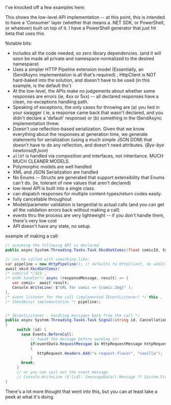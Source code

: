 

I've knocked off a few examples here:

This shows the low-level  API implementation -- at this point, this is intended to have a 'Consumer' layer (whether that means a .NET SDK, or PowerShell, or whatever) built on top of it. I have a PowerShell generator that just hit beta that uses this.

Notable bits:
- Includes all the code needed, so zero library dependencies. (and it will soon be made all private and namespace normalized to the desired namespace)
- Uses a simpler HTTP Pipeline extension model (Essentially, an ISendAsync implementation is all that's required) ; HttpClient is NOT hard-baked into the solution, and doesn't have to be used (in this example, is the default tho')
- At the low-level, the APIs make no judgements about whether some responses are errors (ie, 4xx or 5xx) -- all declared responses have a clean, no-exceptions handling path.
- Speaking of exceptions, the only cases for throwing are (a) you lied in your swagger ( ie, a response came back that wasn't declared, and you didn't declare a 'default' response) or (b) something in the ISendAsync implementation threw. 
- Doesn't use reflection-based serialization.  Given that we know everything about the responses at generation time, we generate statements for serialization (using a much simple JSON DOM) that doesn't have to do any reflection, and doesn't need attributes. (_Bye-bye newtonsoft.json_)
- `allOf` is handled via composition and interfaces, not inheritance. MUCH MUCH CLEANER MODELS. 
- Polymorphic models are well handled
- XML and JSON Serialization are handled
- No Enums -- Structs are generated that support extensibility that Enums can't do. (ie, tolerant of new values that aren't declared)
- low-level API is built into a single class.
- can dispatch responses for multiple content-types/return codes easily.
- fully cancellable throughout 
- Model/parameter validation is tangential to actual calls (and you can get all the validation errors back without making a call)
- events thru the process are very lightweight -- if you don't handle them, there's very low cost
- API doesn't have any state, no setup.


example of making a call: 
``` csharp
// assuming the following API is declared 
public async System.Threading.Tasks.Task XkcdGetComic(float comicId, System.Func<System.Net.Http.HttpResponseMessage, System.Threading.Tasks.Task<Xkcd.Models.IComic>, System.Threading.Tasks.Task> onOK, Microsoft.Rest.ClientRuntime.IEventListener eventListener, Microsoft.Rest.ClientRuntime.ISendAsync sender);

// can be called with something like:
var pipeline = new HttpPipeline(); // defaults to HttpClient, no additional steps
await xkcd.XkcdGetComic( 
/* comicid */323 , 
/* onOK handler*/ async (responseMessage, result) => { 
   var comic=  await result;
   Console.WriteLine( $"URL for comic => {comic.Img}" );
}, 
/* event listener for the call (implemented IEventListener) */ this , 
/* ISendAsnyc implementation */ pipeline);


/* IEventListener - handling messages back from the call */
public async System.Threading.Tasks.Task Signal(string id, CancellationToken token, System.Func<EventData> messageData)
{
     switch (id) {
       case Events.BeforeCall:
           // tweak the message before sending it!
           if(eventData.RequestMessgae is HttpRequestMessage httpRequest) 
           {
              httpRequest.Headers.Add("x-request-flavor", "vanilla");
           }
       break;
     }
     // or you can spit out the event message
     // Console.WriteLine ($"{id}: {messageData().Message ?? System.String.Empty}");
}

```
There's a lot more thought that went into this, but you can at least take a peek at what it's doing. 
